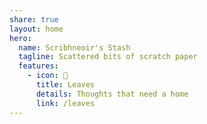 ```yaml
---
share: true
layout: home
hero:
  name: Scribhneoir's Stash
  tagline: Scattered bits of scratch paper
  features:
    - icon: 🌿
      title: Leaves
      details: Thoughts that need a home
      link: /leaves
---
```

